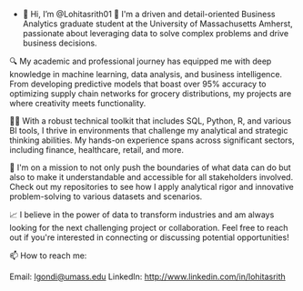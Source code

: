 - 👋 Hi, I’m @Lohitasrith01
🌟 I'm a driven and detail-oriented Business Analytics graduate student at the University of Massachusetts Amherst, passionate about leveraging data to solve complex problems and drive business decisions.

🔍 My academic and professional journey has equipped me with deep knowledge in machine learning, data analysis, and business intelligence. From developing predictive models that boast over 95% accuracy to optimizing supply chain networks for grocery distributions, my projects are where creativity meets functionality.

👨‍💻 With a robust technical toolkit that includes SQL, Python, R, and various BI tools, I thrive in environments that challenge my analytical and strategic thinking abilities. My hands-on experience spans across significant sectors, including finance, healthcare, retail, and more.

🚀 I'm on a mission to not only push the boundaries of what data can do but also to make it understandable and accessible for all stakeholders involved. Check out my repositories to see how I apply analytical rigor and innovative problem-solving to various datasets and scenarios.

📈 I believe in the power of data to transform industries and am always looking for the next challenging project or collaboration. Feel free to reach out if you're interested in connecting or discussing potential opportunities!

📫 How to reach me:

Email: lgondi@umass.edu
LinkedIn: http://www.linkedin.com/in/lohitasrith

<!---
Lohitasrith01/Lohitasrith01 is a ✨ special ✨ repository because its `README.md` (this file) appears on your GitHub profile.
You can click the Preview link to take a look at your changes.
--->
